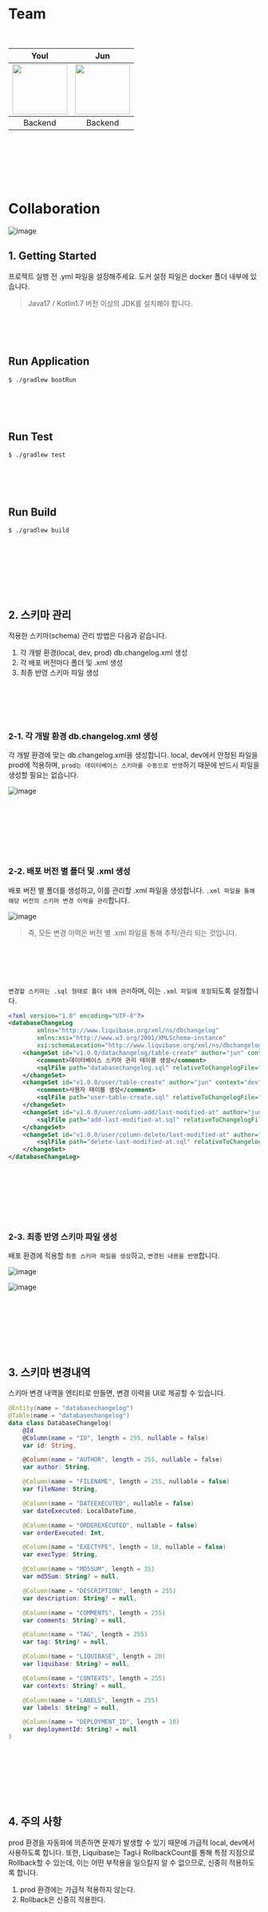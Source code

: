 # Team

<br/>

<table align = "center">
    <thead>
        <th align = "center">Youl</th>
        <th align = "center">Jun</th>
    </thead>
    <tbody>
        <td align = "center"><a href="https://github.com/HongJungKim-dev"><img height="100px" width="110px" src="https://avatars.githubusercontent.com/u/54700818?v=4" /></a></td>
        <td align = "center"><a href="https://github.com/devjun10"><img height="100px" width="110px" src="https://avatars.githubusercontent.com/u/92818747?v=4" /></a></td>
    </tbody>
    <tr>
        <td align = "center">Backend</td>
        <td align = "center">Backend</td>
    </tr>
</table>

<br/><br/><br/><br/><br/>

# Collaboration

![image]()


## 1. Getting Started

프로젝트 실행 전 .yml 파일을 설정해주세요. 도커 설정 파일은 docker 폴더 내부에 있습니다.

> Java17 / Kotlin1.7 버전 이상의 JDK를 설치해야 합니다.

<br/><br/><br/>

## Run Application

````text
$ ./gradlew bootRun
````

<br/><br/><br/>

## Run Test

````text
$ ./gradlew test
````

<br/><br/><br/>

## Run Build

````text
$ ./gradlew build
````

<br/><br/><br/><br/><br/><br/>

## 2. 스키마 관리

적용한 스키마(schema) 관리 방법은 다음과 같습니다.

1. 각 개발 환경(local, dev, prod) db.changelog.xml 생성
2. 각 배포 버전마다 폴더 및 .xml 생성
3. 최종 반영 스키마 파일 생성

<br/><br/><br/><br/>

### 2-1. 각 개발 환경 db.changelog.xml 생성

각 개발 환경에 맞는 db.changelog.xml을 생성합니다. local, dev에서 안정된 파일을 prod에 적용하며, `prod는 데이터베이스 스키마를 수동으로 반영`하기 때문에 반드시 파일을 생성할 필요는
없습니다.

![image](images/schema-xml.png)

<br/><br/><br/><br/><br/><br/>

### 2-2. 배포 버전 별 폴더 및 .xml 생성

배포 버전 별 폴더를 생성하고, 이를 관리할 .xml 파일을 생성합니다. `.xml 파일을 통해 해당 버전의 스키마 변경 이력을 관리`합니다.

![image](images/version-xml.png)

> 즉, 모든 변경 이력은 버전 별 .xml 파일을 통해 추적/관리 되는 것입니다.

<br/><br/><br/><br/>

`변경할 스키마는 .sql 형태로 폴더 내에 관리`하며, 이는 `.xml 파일에 포함`되도록 설정합니다.

```xml
<?xml version="1.0" encoding="UTF-8"?>
<databaseChangeLog
        xmlns="http://www.liquibase.org/xml/ns/dbchangelog"
        xmlns:xsi="http://www.w3.org/2001/XMLSchema-instance"
        xsi:schemaLocation="http://www.liquibase.org/xml/ns/dbchangelog http://www.liquibase.org/xml/ns/dbchangelog/dbchangelog-3.1.xsd">
    <changeSet id="v1.0.0/datachangelog/table-create" author="jun" context="dev">
        <comment>데이터베이스 스키마 관리 테이블 생성</comment>
        <sqlFile path="databasechangelog.sql" relativeToChangelogFile="true"/>
    </changeSet>
    <changeSet id="v1.0.0/user/table-create" author="jun" context="dev">
        <comment>사용자 테이블 생성</comment>
        <sqlFile path="user-table-create.sql" relativeToChangelogFile="true"/>
    </changeSet>
    <changeSet id="v1.0.0/user/column-add/last-modified-at" author="jun" context="dev">
        <sqlFile path="add-last-modified-at.sql" relativeToChangelogFile="true"/>
    </changeSet>
    <changeSet id="v1.0.0/user/column-delete/last-modified-at" author="jun" context="dev">
        <sqlFile path="delete-last-modified-at.sql" relativeToChangelogFile="true"/>
    </changeSet>
</databaseChangeLog>
```

<br/><br/><br/><br/><br/><br/>

### 2-3. 최종 반영 스키마 파일 생성

배포 환경에 적용할 `최종 스키마 파일을 생성`하고, `변경된 내용을 반영`합니다.

![image](images/final-schema.png)

![image](images/schema-execution.png)

<br/><br/><br/><br/><br/><br/>

## 3. 스키마 변경내역 

스키마 변경 내역을 엔티티로 만들면, 변경 이력을 UI로 제공할 수 있습니다.

```kotlin
@Entity(name = "databasechangelog")
@Table(name = "databasechangelog")
data class DatabaseChangelog(
    @Id
    @Column(name = "ID", length = 255, nullable = false)
    var id: String,

    @Column(name = "AUTHOR", length = 255, nullable = false)
    var author: String,

    @Column(name = "FILENAME", length = 255, nullable = false)
    var fileName: String,

    @Column(name = "DATEEXECUTED", nullable = false)
    var dateExecuted: LocalDateTime,

    @Column(name = "ORDEREXECUTED", nullable = false)
    var orderExecuted: Int,

    @Column(name = "EXECTYPE", length = 10, nullable = false)
    var execType: String,

    @Column(name = "MD5SUM", length = 35)
    var md5Sum: String? = null,

    @Column(name = "DESCRIPTION", length = 255)
    var description: String? = null,

    @Column(name = "COMMENTS", length = 255)
    var comments: String? = null,

    @Column(name = "TAG", length = 255)
    var tag: String? = null,

    @Column(name = "LIQUIBASE", length = 20)
    var liquibase: String? = null,

    @Column(name = "CONTEXTS", length = 255)
    var contexts: String? = null,

    @Column(name = "LABELS", length = 255)
    var labels: String? = null,

    @Column(name = "DEPLOYMENT_ID", length = 10)
    var deploymentId: String? = null
)
```

<br/><br/><br/><br/><br/><br/>

## 4. 주의 사항

prod 환경을 자동화에 의존하면 문제가 발생할 수 있기 때문에 가급적 local, dev에서 사용하도록 합니다. 또한, Liquibase는 Tag나 RollbackCount를 통해 특정 지점으로
Rollback할 수 있는데, 이는 어떤 부작용을 일으킬지 알 수 없으므로, 신중히 적용하도록 합니다.

1. prod 환경에는 가급적 적용하지 않는다.
2. Rollback은 신중히 적용한다.  
